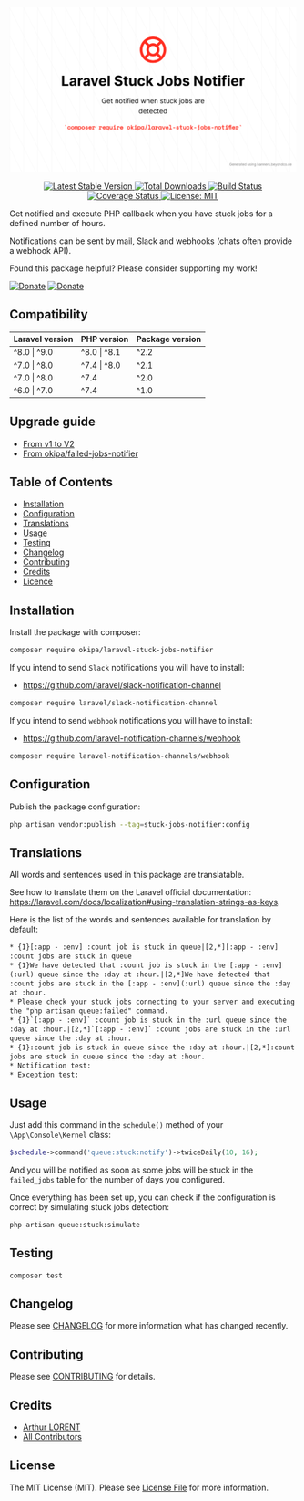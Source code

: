![Laravel Stuck Jobs Notifier](/docs/laravel-stuck-jobs-notifier.png)
<p style="text-align: center;">
    <a href="https://github.com/Okipa/laravel-stuck-jobs-notifier/releases" title="Latest Stable Version">
        <img src="https://img.shields.io/github/release/Okipa/laravel-stuck-jobs-notifier.svg?style=flat-square" alt="Latest Stable Version">
    </a>
    <a href="https://packagist.org/packages/Okipa/laravel-stuck-jobs-notifier" title="Total Downloads">
        <img src="https://img.shields.io/packagist/dt/okipa/laravel-stuck-jobs-notifier.svg?style=flat-square" alt="Total Downloads">
    </a>
    <a href="https://github.com/Okipa/laravel-stuck-jobs-notifier/actions" title="Build Status">
        <img src="https://github.com/Okipa/laravel-stuck-jobs-notifier/workflows/CI/badge.svg" alt="Build Status">
    </a>
    <a href="https://coveralls.io/github/Okipa/laravel-stuck-jobs-notifier?branch=master" title="Coverage Status">
        <img src="https://coveralls.io/repos/github/Okipa/laravel-stuck-jobs-notifier/badge.svg?branch=master" alt="Coverage Status">
    </a>
    <a href="/LICENSE.md" title="License: MIT">
        <img src="https://img.shields.io/badge/License-MIT-blue.svg" alt="License: MIT">
    </a>
</p>

Get notified and execute PHP callback when you have stuck jobs for a defined number of hours.
  
Notifications can be sent by mail, Slack and webhooks (chats often provide a webhook API).

Found this package helpful? Please consider supporting my work!

[![Donate](https://img.shields.io/badge/Buy_me_a-Ko--fi-ff5f5f.svg)](https://ko-fi.com/arthurlorent)
[![Donate](https://img.shields.io/badge/Donate_on-PayPal-green.svg)](https://paypal.me/arthurlorent)

## Compatibility

| Laravel version | PHP version | Package version |
|---|---|---|
| ^8.0 &#124; ^9.0 | ^8.0 &#124; ^8.1 | ^2.2 |
| ^7.0 &#124; ^8.0 | ^7.4 &#124; ^8.0 | ^2.1 |
| ^7.0 &#124; ^8.0 | ^7.4 | ^2.0 |
| ^6.0 &#124; ^7.0 | ^7.4 | ^1.0 |

## Upgrade guide

* [From v1 to V2](/docs/upgrade-guides/from-v1-to-v2.md)
* [From okipa/failed-jobs-notifier](/docs/upgrade-guides/from-failed-job-notifier.md)

## Table of Contents
* [Installation](#installation)
* [Configuration](#configuration)
* [Translations](#translations)
* [Usage](#usage)
* [Testing](#testing)
* [Changelog](#changelog)
* [Contributing](#contributing)
* [Credits](#credits)
* [Licence](#license)

## Installation

Install the package with composer:

```bash
composer require okipa/laravel-stuck-jobs-notifier
```

If you intend to send `Slack` notifications you will have to install:

* https://github.com/laravel/slack-notification-channel

```bash
composer require laravel/slack-notification-channel
```

If you intend to send `webhook` notifications you will have to install:

* https://github.com/laravel-notification-channels/webhook

```bash
composer require laravel-notification-channels/webhook
```

## Configuration
  
Publish the package configuration: 

```bash
php artisan vendor:publish --tag=stuck-jobs-notifier:config
```

## Translations

All words and sentences used in this package are translatable.

See how to translate them on the Laravel official documentation: https://laravel.com/docs/localization#using-translation-strings-as-keys.

Here is the list of the words and sentences available for translation by default:

```text
* {1}[:app - :env] :count job is stuck in queue|[2,*][:app - :env] :count jobs are stuck in queue
* {1}We have detected that :count job is stuck in the [:app - :env](:url) queue since the :day at :hour.|[2,*]We have detected that :count jobs are stuck in the [:app - :env](:url) queue since the :day at :hour.
* Please check your stuck jobs connecting to your server and executing the "php artisan queue:failed" command.
* {1}`[:app - :env]` :count job is stuck in the :url queue since the :day at :hour.|[2,*]`[:app - :env]` :count jobs are stuck in the :url queue since the :day at :hour.
* {1}:count job is stuck in queue since the :day at :hour.|[2,*]:count jobs are stuck in queue since the :day at :hour.
* Notification test:
* Exception test:
```

## Usage

Just add this command in the `schedule()` method of your `\App\Console\Kernel` class:

```php
$schedule->command('queue:stuck:notify')->twiceDaily(10, 16);
```

And you will be notified as soon as some jobs will be stuck in the `failed_jobs` table for the number of days you configured.

Once everything has been set up, you can check if the configuration is correct by simulating stuck jobs detection:

```bash
php artisan queue:stuck:simulate
```

## Testing

```bash
composer test
```

## Changelog

Please see [CHANGELOG](CHANGELOG.md) for more information what has changed recently.

## Contributing

Please see [CONTRIBUTING](CONTRIBUTING.md) for details.

## Credits

* [Arthur LORENT](https://github.com/okipa)
* [All Contributors](../../contributors)

## License

The MIT License (MIT). Please see [License File](LICENSE.md) for more information.
